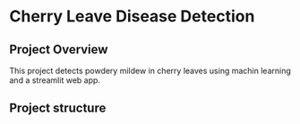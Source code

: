 # Cherry Leave Disease Detection

## Project Overview
This project detects powdery mildew in cherry leaves using machin learning and a streamlit web app.

## Project structure

